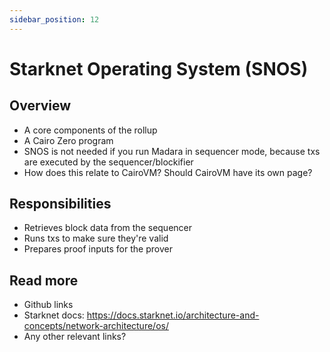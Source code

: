 ```yaml
---
sidebar_position: 12
---
```


# Starknet Operating System (SNOS)

## Overview

- A core components of the rollup
- A Cairo Zero program
- SNOS is not needed if you run Madara in sequencer mode, because txs are executed by the sequencer/blockifier
- How does this relate to CairoVM? Should CairoVM have its own page?

## Responsibilities

- Retrieves block data from the sequencer
- Runs txs to make sure they're valid
- Prepares proof inputs for the prover

## Read more

- Github links
- Starknet docs: https://docs.starknet.io/architecture-and-concepts/network-architecture/os/
- Any other relevant links?